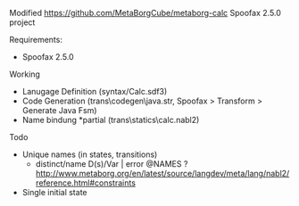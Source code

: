Modified https://github.com/MetaBorgCube/metaborg-calc Spoofax 2.5.0 project

Requirements:
- Spoofax 2.5.0

Working
- Lanugage Definition (syntax/Calc.sdf3)
- Code Generation (trans\codegen\java.str, Spoofax > Transform > Generate Java Fsm)
- Name bindung *partial (trans\statics\calc.nabl2)

Todo
- Unique names (in states, transitions)
	- distinct/name D(s)/Var | error @NAMES ?   http://www.metaborg.org/en/latest/source/langdev/meta/lang/nabl2/reference.html#constraints
- Single initial state